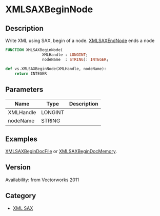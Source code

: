 # XMLSAXBeginNode

## Description
Write XML using SAX, begin of a node. [ XMLSAXEndNode](XMLSAXEndNode.md) ends a node

```pascal
FUNCTION XMLSAXBeginNode(
				XMLHandle : LONGINT;
				nodeName  : STRING): INTEGER;
```

```python
def vs.XMLSAXBeginNode(XMLHandle, nodeName):
    return INTEGER
```

## Parameters
|Name|Type|Description|
|---|---|---|
|XMLHandle|LONGINT|   |
|nodeName|STRING|   |

## Examples
[XMLSAXBeginDocFile](XMLSAXBeginDocFile.md) or [XMLSAXBeginDocMemory](XMLSAXBeginDocMemory.md).

## Version
Availability: from Vectorworks 2011

## Category
* [XML SAX](../Categories/XML%20SAX.md)
